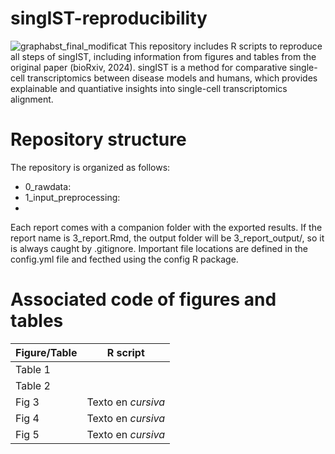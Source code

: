# singIST-reproducibility
![graphabst_final_modificat](https://github.com/user-attachments/assets/c88da776-ea65-4d13-bc32-c3c180ff0320)
This repository includes R scripts to reproduce all steps of singIST, including information from figures and tables from the original paper (bioRxiv, 2024). singIST is a method for comparative single-cell transcriptomics between disease models and humans, which provides explainable and quantiative insights into single-cell transcriptomics alignment. 

# Repository structure
The repository is organized as follows:
- 0_rawdata: 
- 1_input_preprocessing:
- 

Each report comes with a companion folder with the exported results. If the report name is 3_report.Rmd, the output folder will be 3_report_output/, so it is always caught by .gitignore. Important file locations are defined in the config.yml file and fecthed using the config R package.

# Associated code of figures and tables 
| Figure/Table      | R script                       |
| ------------ | --------------------------------- |
| Table 1 |  |
| Table 2  |               |
| Fig 3    | Texto en *cursiva*                |
| Fig 4    | Texto en *cursiva*                |
| Fig 5    | Texto en *cursiva*                |

